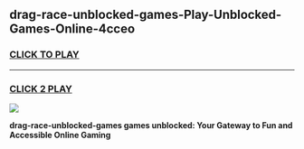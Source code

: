 
## drag-race-unblocked-games-Play-Unblocked-Games-Online-4cceo
<h3>
<a href="https://premium76.site?title=drag-race-unblocked-games&ref=25A">CLICK TO PLAY</a></h3>
<hr>

<h3>
<a href="https://premium76.site?title=drag-race-unblocked-games&ref=25A">CLICK 2 PLAY</a>
  
</h3>

<a href="https://premium76.site?title=drag-race-unblocked-games&ref=25A"><img src="https://clearcache.store/games.png"></a>


**drag-race-unblocked-games games unblocked: Your Gateway to Fun and Accessible Online Gaming**
